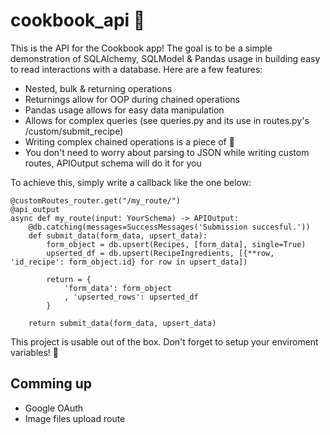 # cookbook_api 🍔
This is the API for the Cookbook app! The goal is to be a simple demonstration of SQLAlchemy, SQLModel & Pandas usage in building easy to read interactions with a database. Here are a few features:

- Nested, bulk & returning operations
- Returnings allow for OOP during chained operations
- Pandas usage allows for easy data manipulation
- Allows for complex queries (see queries.py and its use in routes.py's /custom/submit_recipe)
- Writing complex chained operations is a piece of 🍰
- You don't need to worry about parsing to JSON while writing custom routes, APIOutput schema will do it for you

To achieve this, simply write a callback like the one below:
```
@customRoutes_router.get("/my_route/")
@api_output
async def my_route(input: YourSchema) -> APIOutput:
    @db.catching(messages=SuccessMessages('Submission succesful.'))
    def submit_data(form_data, upsert_data):
        form_object = db.upsert(Recipes, [form_data], single=True)
        upserted_df = db.upsert(RecipeIngredients, [{**row, 'id_recipe': form_object.id} for row in upsert_data])

        return = {
            'form_data': form_object
            , 'upserted_rows': upserted_df
        }

    return submit_data(form_data, upsert_data)
```

This project is usable out of the box. Don't forget to setup your enviroment variables! 🚀

## Comming up
- Google OAuth
- Image files upload route